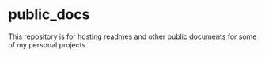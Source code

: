# public_docs

This repository is for hosting readmes and other public documents for some of my personal projects.
